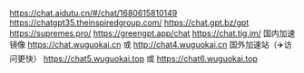 https://chat.aidutu.cn/#/chat/1680615810149
https://chatgpt35.theinspiredgroup.com/
https://chat.gpt.bz/gpt
https://supremes.pro/
https://greengpt.app/chat
https://chat.tig.im/
国内加速镜像 https://chat.wuguokai.cn 或 http://chat4.wuguokai.cn
国外加速站（✈️访问更快） https://chat5.wuguokai.top 或 https://chat6.wuguokai.top
